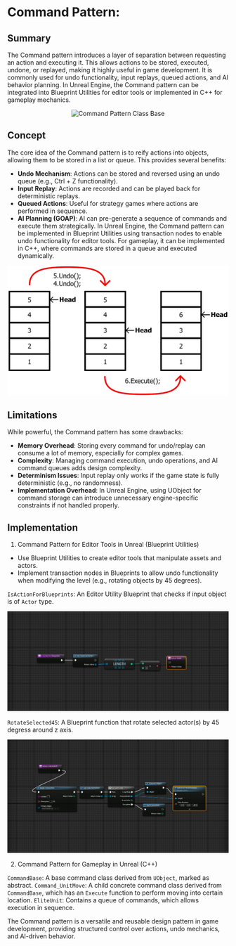 # Command Pattern:

## Summary

The Command pattern introduces a layer of separation between requesting an action and executing it. This allows actions to be stored, executed, undone, or replayed, making it highly useful in game development. It is commonly used for undo functionality, input replays, queued actions, and AI behavior planning. In Unreal Engine, the Command pattern can be integrated into Blueprint Utilities for editor tools or implemented in C++ for gameplay mechanics.

<div align="center"> 
  <img src="https://github.com/Yunxiang-Li/Unreal5_GameProgrammingPatterns/blob/main/Screenshots/CommandPatternClassBase.jpg" alt="Command Pattern Class Base"/>
</div>

## Concept

The core idea of the Command pattern is to reify actions into objects, allowing them to be stored in a list or queue. This provides several benefits:

- **Undo Mechanism**: Actions can be stored and reversed using an undo queue (e.g., Ctrl + Z functionality).
- **Input Replay**: Actions are recorded and can be played back for deterministic replays.
- **Queued Actions**: Useful for strategy games where actions are performed in sequence.
- **AI Planning (GOAP)**: AI can pre-generate a sequence of commands and execute them strategically.
In Unreal Engine, the Command pattern can be implemented in Blueprint Utilities using transaction nodes to enable undo functionality for editor tools. For gameplay, it can be implemented in C++, where commands are stored in a queue and executed dynamically.

<div align="center"> 
  <img src="https://github.com/Yunxiang-Li/Unreal5_GameProgrammingPatterns/blob/main/Screenshots/HowCommandPatternWork.jpg" alt="How Command Pattern Work"/>
</div>

## Limitations

While powerful, the Command pattern has some drawbacks:

- **Memory Overhead**: Storing every command for undo/replay can consume a lot of memory, especially for complex games.
- **Complexity**: Managing command execution, undo operations, and AI command queues adds design complexity.
- **Determinism Issues**: Input replay only works if the game state is fully deterministic (e.g., no randomness).
- **Implementation Overhead**: In Unreal Engine, using UObject for command storage can introduce unnecessary engine-specific constraints if not handled properly.

## Implementation

1. Command Pattern for Editor Tools in Unreal (Blueprint Utilities)

- Use Blueprint Utilities to create editor tools that manipulate assets and actors.
- Implement transaction nodes in Blueprints to allow undo functionality when modifying the level (e.g., rotating objects by 45 degrees).

`IsActionForBlueprints`: An Editor Utility Blueprint that checks if input object is of `Actor` type.

<div align="center"> 
  <img src="https://github.com/Yunxiang-Li/Unreal5_GameProgrammingPatterns/blob/main/Screenshots/IsActionForBlueprints.png" alt="Is Action For Blueprints"/>
</div>

`RotateSelected45`: A Blueprint function that rotate selected actor(s) by 45 degress around z axis.

<div align="center"> 
  <img src="https://github.com/Yunxiang-Li/Unreal5_GameProgrammingPatterns/blob/main/Screenshots/RotateSelected45.png" alt="Rotate Selected 45"/>
</div>

2. Command Pattern for Gameplay in Unreal (C++)

`CommandBase`: A base command class derived from `UObject`, marked as abstract.
`Command_UnitMove`: A child concrete command class derived from `CommandBase`, which has an `Execute` function to perform moving into certain location.
`EliteUnit`: Contains a queue of commands, which allows execution in sequence.

The Command pattern is a versatile and reusable design pattern in game development, providing structured control over actions, undo mechanics, and AI-driven behavior.